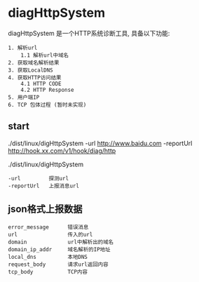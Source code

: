 diagHttpSystem
===============

diagHttpSystem 是一个HTTP系统诊断工具, 具备以下功能:

    1. 解析url
        1.1 解析url中域名
    2. 获取域名解析结果
    3. 获取LocalDNS
    4. 获取HTTP访问结果
        4.1 HTTP CODE
        4.2 HTTP Response
    5. 用户端IP
    6. TCP 包体过程 (暂时未实现)
	
start
------

./dist/linux/digHttpSystem  -url http://www.baidu.com  -reportUrl http://hook.xx.com/v1/hook/diag/http

./dist/linux/digHttpSystem

    -url         探测url
    -reportUrl   上报消息url
    
json格式上报数据
--------------

```
error_message      错误消息
url                传入的url
domain             url中解析出的域名
domain_ip_addr     域名解析的IP地址
local_dns          本地DNS
request_body       请求url返回内容
tcp_body           TCP内容
```



